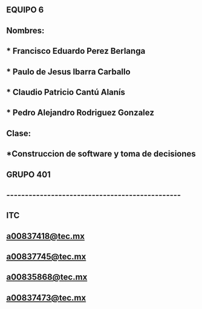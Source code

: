 ## EQUIPO 6
## Nombres:
##  * Francisco Eduardo Perez Berlanga 
##  * Paulo de Jesus Ibarra Carballo 
##  * Claudio Patricio Cantú Alanís
##  * Pedro Alejandro Rodriguez Gonzalez
## Clase:
##  *Construccion de software y toma de decisiones
## GRUPO 401
## -----------------------------------------------
## ITC 
## a00837418@tec.mx 
## a00837745@tec.mx
## a00835868@tec.mx
## a00837473@tec.mx
